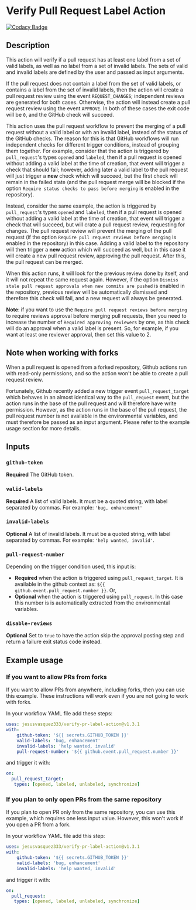 # Verify Pull Request Label Action

[![Codacy Badge](https://api.codacy.com/project/badge/Grade/162d73a2aff6478081cdc34ee9ee7b6e)](https://app.codacy.com/manual/jesusvasquez333/verify-pr-label-action?utm_source=github.com&utm_medium=referral&utm_content=jesusvasquez333/verify-pr-label-action&utm_campaign=Badge_Grade_Dashboard)

## Description

This action will verify if a pull request has at least one label from a set of valid labels, as well as no label from a set of invalid labels. The sets of valid and invalid labels are defined by the user and passed as input arguments.

If the pull request does not contain a label from the set of valid labels, or contains a label from the set of invalid labels, then the action will create a pull request review using the event `REQUEST_CHANGES`; independent reviews are generated for both cases. Otherwise, the action will instead create a pull request review using the event `APPROVE`. In both of these cases the exit code will be `0`, and the GitHub check will succeed.

This action uses the pull request workflow to prevent the merging of a pull request without a valid label or with an invalid label, instead of the status of the GitHub checks. The reason for this is that GitHub workflows will run independent checks for different trigger conditions, instead of grouping them together. For example, consider that the action is triggered by `pull_request`'s types `opened` and `labeled`, then if a pull request is opened without adding a valid label at the time of creation, that event will trigger a check that should fail; however, adding later a valid label to the pull request will just trigger a **new** check which will succeed, but the first check will remain in the failed state (and the pull request merge will be blocked if the option `Require status checks to pass before merging` is enabled in the repository).

Instead, consider the same example, the action is triggered by `pull_request`'s types `opened` and `labeled`, then if a pull request is opened without adding a valid label at the time of creation, that event will trigger a check that will succeed, but will crate a pull request review, requesting for changes. The pull request review will prevent the merging of the pull request (if the option `Require pull request reviews before merging` is enabled in the repository) in this case. Adding a valid label to the repository will then trigger a **new** action which will succeed as well, but in this case it will create a new pull request review, approving the pull request. After this, the pull request can be merged.

When this action runs, it will look for the previous review done by itself, and it will not repeat the same request again. However, if the option `Dismiss stale pull request approvals when new commits are pushed` is enabled in the repository, previous review will be automatically dismissed and therefore this check will fail, and a new request will always be generated.

**Note**: if you want to use the `Require pull request reviews before merging` to require reviews approval before merging pull requests, then you need to increase the number of `Required approving reviewers` by one, as this check will do an approval when a valid label is present. So, for example, if you want at least one reviewer approval, then set this value to 2.

## Note when working with forks

When a pull request is opened from a forked repository, Github actions run with read-only permissions, and so the action won't be able to create a pull request review.

Fortunately, Github recently added a new trigger event `pull_request_target` which behaves in an almost identical way to the `pull_request` event, but the action runs in the base of the pull request and will therefore have write permission. However, as the action runs in the base of the pull request, the pull request number is not available in the environmental variables, and must therefore be passed as an input argument. Please refer to the example usage section for more details.

## Inputs

### `github-token`

**Required** The GitHub token.

### `valid-labels`

**Required** A list of valid labels. It must be a quoted string, with label separated by commas. For example: `'bug, enhancement'`

### `invalid-labels`

**Optional** A list of invalid labels. It must be a quoted string, with label separated by commas. For example: `'help wanted, invalid'`.

### `pull-request-number`

Depending on the trigger condition used, this input is:
*   **Required** when the action is triggered using `pull_request_target`. It is available in the github context as: `${{ github.event.pull_request.number }}`. Or,
*   **Optional** when the action is triggered using `pull_request`. In this case this number is is automatically extracted from the environmental variables.

### `disable-reviews`

**Optional** Set to `true` to have the action skip the approval posting step and return a failure exit status code instead. 

## Example usage

### If you want to allow PRs from forks

If you want to allow PRs from anywhere, including forks, then you can use this example. These instructions will work even if you are not going to work with forks.

In your workflow YAML file add these steps:
```yaml
uses: jesusvasquez333/verify-pr-label-action@v1.3.1
with:
    github-token: '${{ secrets.GITHUB_TOKEN }}'
    valid-labels: 'bug, enhancement'
    invalid-labels: 'help wanted, invalid'
    pull-request-number: '${{ github.event.pull_request.number }}'
```

and trigger it with:
```yaml
on:
  pull_request_target:
   types: [opened, labeled, unlabeled, synchronize]
```

### If you plan to only open PRs from the same repository

If you plan to open PR only from the same repository, you can use this example, which requires one less input value. However, this won't work if you open a PR from a fork.

In your workflow YAML file add this step:
```yaml
uses: jesusvasquez333/verify-pr-label-action@v1.3.1
with:
    github-token: '${{ secrets.GITHUB_TOKEN }}'
    valid-labels: 'bug, enhancement'
    invalid-labels: 'help wanted, invalid'
```

and trigger it with:
```yaml
on:
  pull_request:
   types: [opened, labeled, unlabeled, synchronize]
```
